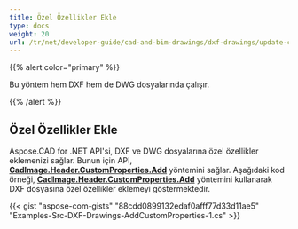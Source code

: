 ```yaml
---
title: Özel Özellikler Ekle
type: docs
weight: 20
url: /tr/net/developer-guide/cad-and-bim-drawings/dxf-drawings/update-custom-properties/
---
```


{{% alert color="primary" %}}

Bu yöntem hem DXF hem de DWG dosyalarında çalışır.

{{% /alert %}}

## Özel Özellikler Ekle

Aspose.CAD for .NET API'si, DXF ve DWG dosyalarına özel özellikler eklemenizi sağlar. Bunun için API, [**CadImage.Header.CustomProperties.Add**](https://reference.aspose.com/cad/net/aspose.cad.fileformats.cad.cadobjects/cadheader/properties/customproperties) yöntemini sağlar.
Aşağıdaki kod örneği, [**CadImage.Header.CustomProperties.Add**](https://reference.aspose.com/cad/net/aspose.cad.fileformats.cad.cadobjects/cadheader/properties/customproperties) yöntemini kullanarak DXF dosyasına özel özellikler eklemeyi göstermektedir.

{{< gist "aspose-com-gists" "88cdd0899132edaf0afff77d33d11ae5" "Examples-Src-DXF-Drawings-AddCustomProperties-1.cs" >}}
